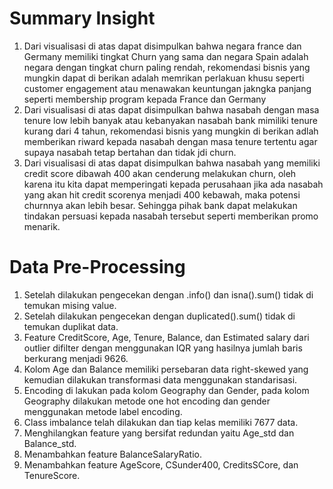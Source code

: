 # Summary Insight

1. Dari visualisasi di atas dapat disimpulkan bahwa negara france dan Germany memiliki tingkat Churn yang sama dan negara Spain adalah negara dengan tingkat churn paling rendah, rekomendasi bisnis yang mungkin dapat di berikan adalah memrikan perlakuan khusu seperti customer engagement atau menawakan keuntungan jakngka panjang seperti membership program kepada France dan Germany
2. Dari visualisasi di atas dapat disimpulkan bahwa nasabah dengan masa tenure low lebih banyak atau kebanyakan nasabah bank mimiliki tenure kurang dari 4 tahun, rekomendasi bisnis yang mungkin di berikan adlah memberikan riward kepada nasabah dengan masa tenure tertentu agar supaya nasabah tetap bertahan dan tidak jdi churn.
3. Dari visualisasi di atas dapat disimpulkan bahwa nasabah yang memiliki credit score dibawah 400 akan cenderung melakukan churn, oleh karena itu kita dapat memperingati kepada perusahaan jika ada nasabah yang akan hit credit scorenya menjadi 400 kebawah, maka potensi churnnya akan lebih besar. Sehingga pihak bank dapat melakukan tindakan persuasi kepada nasabah tersebut seperti memberikan promo menarik.

# Data Pre-Processing

1. Setelah dilakukan pengecekan dengan .info() dan isna().sum() tidak di temukan mising value.
2. Setelah dilakukan pengecekan dengan duplicated().sum() tidak di temukan duplikat data.
3. Feature CreditScore, Age, Tenure, Balance, dan Estimated salary dari outlier difilter dengan menggunakan IQR yang hasilnya jumlah baris berkurang menjadi 9626.
4. Kolom Age dan Balance memiliki persebaran data right-skewed yang kemudian dilakukan transformasi data menggunakan standarisasi.
5. Encoding di lakukan pada kolom Geography dan Gender, pada kolom Geography dilakukan metode one hot encoding dan gender menggunakan metode label encoding.
6. Class imbalance telah dilakukan dan tiap kelas memiliki 7677 data.
7. Menghilangkan feature yang bersifat redundan yaitu Age_std dan Balance_std.
8. Menambahkan feature BalanceSalaryRatio.
9. Menambahkan feature AgeScore, CSunder400, CreditsSCore, dan TenureScore.
 
